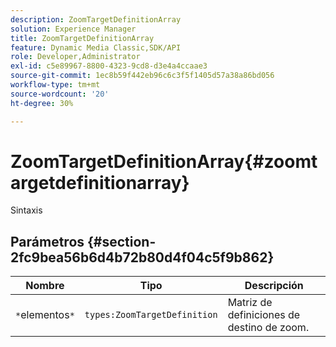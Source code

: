 ```yaml
---
description: ZoomTargetDefinitionArray
solution: Experience Manager
title: ZoomTargetDefinitionArray
feature: Dynamic Media Classic,SDK/API
role: Developer,Administrator
exl-id: c5e89967-8800-4323-9cd8-d3e4a4ccaae3
source-git-commit: 1ec8b59f442eb96c6c3f5f1405d57a38a86bd056
workflow-type: tm+mt
source-wordcount: '20'
ht-degree: 30%

---
```


# ZoomTargetDefinitionArray{#zoomtargetdefinitionarray}

Sintaxis

## Parámetros {#section-2fc9bea56b6d4b72b80d4f04c5f9b862}

| Nombre | Tipo | Descripción |
|---|---|---|
| `*`elementos`*` | `types:ZoomTargetDefinition` | Matriz de definiciones de destino de zoom. |
